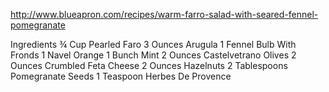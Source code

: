 http://www.blueapron.com/recipes/warm-farro-salad-with-seared-fennel-pomegranate

Ingredients
¾ Cup Pearled Faro
3 Ounces Arugula
1 Fennel Bulb With Fronds 
1 Navel Orange
1 Bunch Mint
2 Ounces Castelvetrano Olives
2 Ounces Crumbled Feta Cheese
2 Ounces Hazelnuts
2 Tablespoons Pomegranate Seeds
1 Teaspoon Herbes De Provence
